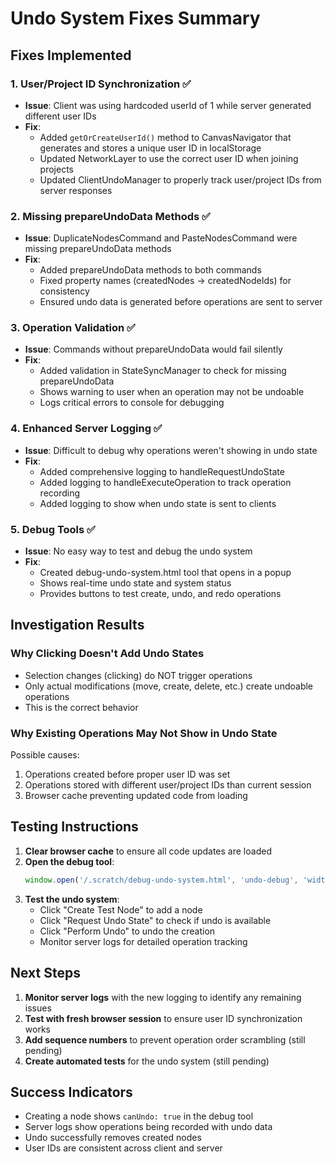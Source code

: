 # Undo System Fixes Summary

## Fixes Implemented

### 1. User/Project ID Synchronization ✅
- **Issue**: Client was using hardcoded userId of 1 while server generated different user IDs
- **Fix**: 
  - Added `getOrCreateUserId()` method to CanvasNavigator that generates and stores a unique user ID in localStorage
  - Updated NetworkLayer to use the correct user ID when joining projects
  - Updated ClientUndoManager to properly track user/project IDs from server responses

### 2. Missing prepareUndoData Methods ✅
- **Issue**: DuplicateNodesCommand and PasteNodesCommand were missing prepareUndoData methods
- **Fix**:
  - Added prepareUndoData methods to both commands
  - Fixed property names (createdNodes -> createdNodeIds) for consistency
  - Ensured undo data is generated before operations are sent to server

### 3. Operation Validation ✅
- **Issue**: Commands without prepareUndoData would fail silently
- **Fix**:
  - Added validation in StateSyncManager to check for missing prepareUndoData
  - Shows warning to user when an operation may not be undoable
  - Logs critical errors to console for debugging

### 4. Enhanced Server Logging ✅
- **Issue**: Difficult to debug why operations weren't showing in undo state
- **Fix**:
  - Added comprehensive logging to handleRequestUndoState
  - Added logging to handleExecuteOperation to track operation recording
  - Added logging to show when undo state is sent to clients

### 5. Debug Tools ✅
- **Issue**: No easy way to test and debug the undo system
- **Fix**:
  - Created debug-undo-system.html tool that opens in a popup
  - Shows real-time undo state and system status
  - Provides buttons to test create, undo, and redo operations

## Investigation Results

### Why Clicking Doesn't Add Undo States
- Selection changes (clicking) do NOT trigger operations
- Only actual modifications (move, create, delete, etc.) create undoable operations
- This is the correct behavior

### Why Existing Operations May Not Show in Undo State
Possible causes:
1. Operations created before proper user ID was set
2. Operations stored with different user/project IDs than current session
3. Browser cache preventing updated code from loading

## Testing Instructions

1. **Clear browser cache** to ensure all code updates are loaded
2. **Open the debug tool**:
   ```javascript
   window.open('/.scratch/debug-undo-system.html', 'undo-debug', 'width=600,height=800')
   ```
3. **Test the undo system**:
   - Click "Create Test Node" to add a node
   - Click "Request Undo State" to check if undo is available
   - Click "Perform Undo" to undo the creation
   - Monitor server logs for detailed operation tracking

## Next Steps

1. **Monitor server logs** with the new logging to identify any remaining issues
2. **Test with fresh browser session** to ensure user ID synchronization works
3. **Add sequence numbers** to prevent operation order scrambling (still pending)
4. **Create automated tests** for the undo system (still pending)

## Success Indicators

- Creating a node shows `canUndo: true` in the debug tool
- Server logs show operations being recorded with undo data
- Undo successfully removes created nodes
- User IDs are consistent across client and server